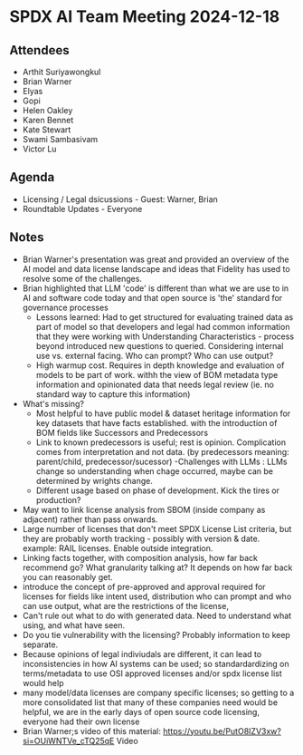 # SPDX AI Team Meeting 2024-12-18

## Attendees

- Arthit Suriyawongkul
- Brian Warner
- Elyas
- Gopi
- Helen Oakley
- Karen Bennet
- Kate Stewart
- Swami Sambasivam
- Victor Lu

## Agenda

- Licensing / Legal dsicussions - Guest: Warner, Brian
- Roundtable Updates - Everyone

## Notes
- Brian Warner's presentation was great and provided an overview of the AI model and data license landscape and ideas that Fidelity has used to resolve some of the challenges.  
- Brian highlighted that LLM 'code'  is different than what we are use to in AI and software code today and that open source is 'the' standard for governance processes 
  - Lessons learned:  Had to get structured for evaluating trained data as part of model so that developers and legal had common information that they were working with
    Understanding Characteristics - process beyond introduced new questions to queried.
    Considering internal use vs. external facing.    Who can prompt?   Who can use output? 
  - High warmup cost.   Requires in depth knowledge and evaluation of models to be part of work. withh the view of BOM metadata type information and opinionated data that needs legal review (ie. no standard way to capture this information)
- What's missing?
  - Most helpful to have public model & dataset heritage information for key datasets that have facts established. with the introduction of BOM fields like Successors and Predecessors
  - Link to known predecessors is useful;   rest is opinion.   Complication comes from interpretation and not data. (by predecessors meaning:  parent/child, predecessor/sucessor)
  -Challenges with LLMs :  LLMs change so understanding when chage occurred, maybe can be determined by wrights change.
  - Different usage based on phase of development.    Kick the tires or production?
- May want to link license analysis from SBOM (inside company as adjacent) rather than pass onwards. 
- Large number of licenses that don't meet SPDX License List criteria, but they are probably worth tracking - possibly with version & date.   example:  RAIL licenses.   Enable outside integration.
- Linking facts together, with composition analysis,  how far back recommend go?   What granularity talking at? It depends on how far back you can reasonably get. 
- introduce the concept of pre-approved and approval required for licenses for fields like intent used, distribution who can prompt and who can use output, what are the restrictions of the license,
- Can't rule out what to do with generated data.   Need to understand what using, and what have seen. 
- Do you tie vulnerability with the licensing?  Probably information to keep separate. 
- Because opinions of legal indiviudals are different, it can lead to inconsistencies in how AI systems can be used; so standardardizing on terms/metadata to use OSI approved licenses and/or spdx license list would help
- many model/data licenses are company specific licenses; so getting to a more consolidated list that many of these companies need would be helpful, we are in the early days of open source code licensing, everyone had their own license
- Brian Warner;s video of this material: https://youtu.be/PutO8IZV3xw?si=OUiWNTVe_cTQ25qE Video
